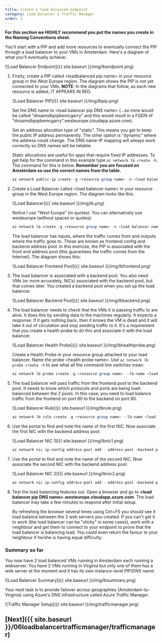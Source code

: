 ```yaml
---
title: Create a load balanced endpoint
category: Load Balancer & Traffic Manager
order: 2
---
```


**For this section we HIGHLY recommend you put the names you create in the Naming Conventions sheet.**

You'll start with a PIP and add more resources to eventually connect the PIP through a load balancer to your VMs in Amsterdam. Here's a diagram of what you'll eventually achieve:

![Load Balancer Endpoint]({{ site.baseurl }}/img/lbendpoint.png)

1. Firstly, create a PIP called <loadbalanced pip name\> in your resource group in the West Europe region. The diagram shows the PIP is not yet connected to your VMs. **NOTE**: In the diagrams that follow, as each new resource is added, IT APPEARS IN RED.

    ![Load Balancer PIP]({{ site.baseurl }}/img/lbpip.png)

    Set the DNS name to <load balancer pip DNS name\> (...so mine would be called "dnsamslbpipbemcgarry" and this would result in a FQDN of "dnsamslbpipbemcgarry".westeurope.cloudapp.azure.com). 

    Set an address allocation type of "static". This means you get to keep the public IP address permanently. The other option is "dynamic" where the address could change. The DNS name-IP mapping will always work correctly so DNS names will be reliable.

    Static allocations are useful for apps that require fixed IP addresses. To get help for the command in this example type ```az network lb create -h```. The command for this is below. **Remember you are focused on Amsterdam so use the correct names from the table.**

    ```powershell
    az network public-ip create -g <resource group name> -n <load balancer pip name> -l westeurope --dns-name <load balancer pip DNS name> --allocation-method static
    ```

1. Create a Load Balancer called <load balancer name\> in your resource group in the West Europe region. The diagram looks like this:

    ![Load Balancer]({{ site.baseurl }}/img/lb.png)

    Notice I use "West Europe" (in quotes). You can alternatively use westeurope (without spaces or quotes):

    ```powershell
    az network lb create -g <resource group name> -n <load balancer name> -l "West Europe" --backend-pool-name <backend pool name> --frontend-ip-name <frontend config name> --public-ip-address <load balancer pip name>
    ```

    The load balancer has inputs, where the traffic comes from and outputs where the traffic goes to. These are known as frontend config and backend address pool. In this exercise, the PIP is associated with the front end address pool (this guarantees the traffic comes from the Internet). The diagram shows this:

    ![Load Balancer Frontend Pool]({{ site.baseurl }}/img/lbfrontend.png)

1. The load balancer is associated with a backend pool. You also need VMs (or more accurately, NICs) associated with the backend pool, but that comes later. You created a backend pool when you set up the load balancer.

    ![Load Balancer Backend Pool]({{ site.baseurl }}/img/lbbackend.png)

1. The load balancer needs to check that the VMs it is passing traffic to are alive. It does this by sending data to the machines regularly. It expects a response. If it gets nothing back, then it knows the VM is dead and it will take it out of circulation and stop sending traffic to it. It's a requirement that you create a health probe to do this and associate it with the load balancer.

    ![Load Balancer Health Probe]({{ site.baseurl }}/img/lbhealthprobe.png)

    Create a Health Probe in your resource group attached to your load balancer. Name the probe <health probe name\>. Use ```az network lb probe create -h``` to see what all the command line switches mean.

    ```powershell
    az network lb probe create -g <resource group name> --lb-name <load balancer name> -n <health probe name> --protocol tcp --port 80 --interval 15 --threshold 4
    ```

1. The load balancer will pass traffic from the frontend pool to the backend pool. It needs to know which protocols and ports are being load-balanced between the 2 pools. In this case, you need to load balance traffic from the frontend on port 80 to the backend on port 80.

    ![Load Balancer Rule]({{ site.baseurl }}/img/lbrule.png)

    ```powershell
    az network lb rule create -g <resource group name> --lb-name <load balancer name> -n <load balancer rule name> --protocol tcp --frontend-port 80 --backend-port 80 --frontend-ip-name <frontend config name> --backend-pool-name <backend pool name> --probe-name <health probe name>
    ```

1. Use the portal to find and note the name of the first NIC. Now associate the first NIC with the backend address pool:

    ![Load Balancer NIC 1]({{ site.baseurl }}/img/lbnic1.png)

    ```powershell
    az network nic ip-config address-pool add --address-pool <backend pool name> --ip-config-name ipconfig1 --lb-name <load balancer name> -g <resource group name> --nic-name <1st NIC name>
    ```

1. Use the portal to find and note the name of the second NIC. Now associate the second NIC with the backend address pool:

    ![Load Balancer NIC 2]({{ site.baseurl }}/img/lbnic2.png)

    ```powershell
    az network nic ip-config address-pool add --address-pool <backend pool name> --ip-config-name ipconfig1 --lb-name <load balancer name> -g <resource group name> --nic-name <2nd NIC name>
    ```

1. Test the load balancing features out. Open a browser and go to **<load balancer pip DNS name\>.westeurope.cloudapp.azure.com**. The load balancer may take a few minutes to respond after initial setup.

    By refreshing the browser several times using Ctrl+F5 you should see it load balance between the 2 web servers you created. If you can't get it to work (the load balancer can be "sticky" in some cases), work with a neighbour and get them to connect to your endpoint to prove that the load balancer is balancing load. You could even return the favour to your neighbour if he/she is having equal difficulty.

### Summary so far

You now have 2 load balanced VMs running in Amsterdam each running a webserver. You have 2 VMs running in Virginia but only one of them has a web server at the moment and it has its own instance-level PIP/DNS name:

![Load Balancer Summary]({{ site.baseurl }}/img/lbsummary.png)

Your next task is to provide failover across geographies (Amsterdam-to-Virginia) using Azure's DNS infrastructure called Azure Traffic Manager.

![Traffic Manager Setup]({{ site.baseurl }}/img/trafficmanager.png)

## [Next]({{ site.baseurl }}/06loadbalancertrafficmanager/trafficmanager)
